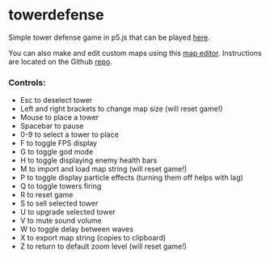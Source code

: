 # towerdefense
Simple tower defense game in p5.js that can be played
[here](https://rsaihe.github.io/towerdefense/).

You can also make and edit custom maps using this
[map editor](https://rsaihe.github.io/td-editor/). Instructions are located on
the Github [repo](https://github.com/rsaihe/td-editor/).

### Controls:
* Esc to deselect tower
* Left and right brackets to change map size (will reset game!)
* Mouse to place a tower
* Spacebar to pause
* 0-9 to select a tower to place
* F to toggle FPS display
* G to toggle god mode
* H to toggle displaying enemy health bars
* M to import and load map string (will reset game!)
* P to toggle display particle effects (turning them off helps with lag)
* Q to toggle towers firing
* R to reset game
* S to sell selected tower
* U to upgrade selected tower
* V to mute sound volume
* W to toggle delay between waves
* X to export map string (copies to clipboard)
* Z to return to default zoom level (will reset game!)

